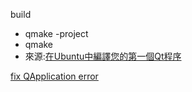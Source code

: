 

build
 * qmake -project  
 * qmake  
 * 來源:[在Ubuntu中編譯您的第一個Qt程序][1]    

[fix QApplication error][2]


[1]:https://ubuntuqa.com/zh-tw/article/8017.html
[2]:https://blog.csdn.net/friendbkf/article/details/45440175
